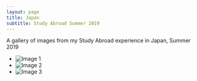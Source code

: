 ```yaml
---
layout: page
title: Japan
subtitle: Study Abroad Summer 2019
---
```

<script src="/js/md-gallery.js"></script>

A gallery of images from my Study Abroad experience in Japan, Summer 2019


* ![Image 1](https://sirwilliamthefirst.github.io/img/japan/japanwill1.jpg)
* ![Image 2](https://sirwilliamthefirst.github.io/img/japan/japanwill2.jpg)
* ![Image 3](https://sirwilliamthefirst.github.io/img/japan/mishima1.jpg)

  
<script>
    md_gallery();
</script>
